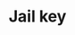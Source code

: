 ---
layout: item
title: Jail key
item-id: 1591
datatable: true
id: 1591
name: "Jail key"
members: true
lowalch: 0
highalch: 0
examine: "Key to a cell."
monsters:
  - id: 300
    name: "Jailer"
    members: true
    combat_level: 47
    wiki_url: "https://oldschool.runescape.wiki/w/Jailer"
    drops:
      - quantity: "1"
        rarity: 1
        drop_requirements: null
---